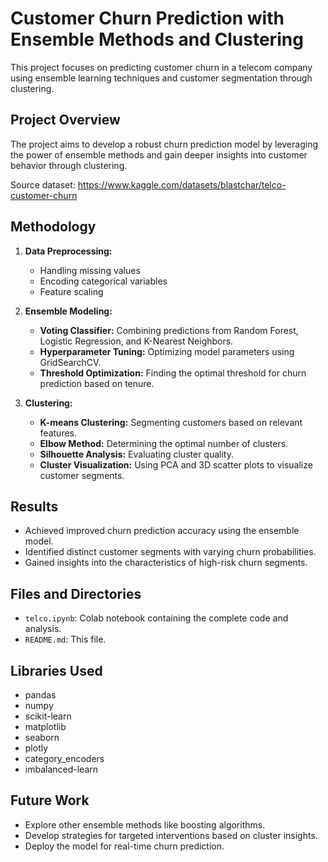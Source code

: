 # Customer Churn Prediction with Ensemble Methods and Clustering

This project focuses on predicting customer churn in a telecom company using ensemble learning techniques and customer segmentation through clustering.

## Project Overview

The project aims to develop a robust churn prediction model by leveraging the power of ensemble methods and gain deeper insights into customer behavior through clustering.

Source dataset: https://www.kaggle.com/datasets/blastchar/telco-customer-churn

## Methodology

1. **Data Preprocessing:**
   - Handling missing values
   - Encoding categorical variables
   - Feature scaling

2. **Ensemble Modeling:**
   - **Voting Classifier:** Combining predictions from Random Forest, Logistic Regression, and K-Nearest Neighbors.
   - **Hyperparameter Tuning:** Optimizing model parameters using GridSearchCV.
   - **Threshold Optimization:** Finding the optimal threshold for churn prediction based on tenure.

3. **Clustering:**
   - **K-means Clustering:** Segmenting customers based on relevant features.
   - **Elbow Method:** Determining the optimal number of clusters.
   - **Silhouette Analysis:** Evaluating cluster quality.
   - **Cluster Visualization:** Using PCA and 3D scatter plots to visualize customer segments.

## Results

- Achieved improved churn prediction accuracy using the ensemble model.
- Identified distinct customer segments with varying churn probabilities.
- Gained insights into the characteristics of high-risk churn segments.

## Files and Directories

- `telco.ipynb`: Colab notebook containing the complete code and analysis.
- `README.md`: This file.

## Libraries Used

- pandas
- numpy
- scikit-learn
- matplotlib
- seaborn
- plotly
- category_encoders
- imbalanced-learn

## Future Work

- Explore other ensemble methods like boosting algorithms.
- Develop strategies for targeted interventions based on cluster insights.
- Deploy the model for real-time churn prediction.
